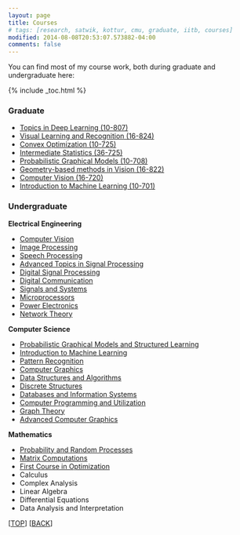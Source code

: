 ```yaml
---
layout: page
title: Courses
# tags: [research, satwik, kottur, cmu, graduate, iitb, courses]
modified: 2014-08-08T20:53:07.573882-04:00
comments: false
---
```


You can find most of my course work, both during graduate and undergraduate here:

{% include _toc.html %}

### Graduate
* [Topics in Deep Learning (10-807)](http://www.cs.cmu.edu/~rsalakhu/10807_2016/)
* [Visual Learning and Recognition (16-824)](http://graphics.cs.cmu.edu/courses/16-824/2016_spring/)
* [Convex Optimization (10-725)](http://www.stat.cmu.edu/~ryantibs/convexopt/)
* [Intermediate Statistics (36-725)](http://www.stat.cmu.edu/~larry/=stat705/)
* [Probabilistic Graphical Models (10-708)](http://www.cs.cmu.edu/~epxing/Class/10708/)
* [Geometry-based methods in Vision (16-822)](http://vasc.ri.cmu.edu/vision_courses/V_Course_Detail.htm#GB)
* [Computer Vision (16-720)](http://vasc.ri.cmu.edu/vision_courses/G_Course_Detail.htm#720)
* [Introduction to Machine Learning (10-701)](http://www.cs.cmu.edu/~aarti/Class/10701_Spring14/)

### Undergraduate
**Electrical Engineering**  

* [Computer Vision](http://www.ee.iitb.ac.in/web/academics/courses#EE702)
* [Image Processing](http://www.ee.iitb.ac.in/web/academics/courses#EE610)
* [Speech Processing](http://www.ee.iitb.ac.in/web/academics/courses#EE679)
* [Advanced Topics in Signal Processing](http://www.ee.iitb.ac.in/web/academics/courses#EE325)
* [Digital Signal Processing](http://www.ee.iitb.ac.in/web/academics/courses#EE325)
* [Digital Communication](http://www.ee.iitb.ac.in/web/academics/courses#EE338)
* [Signals and Systems](http://www.ee.iitb.ac.in/web/academics/courses#EE210)
* [Microprocessors](http://www.ee.iitb.ac.in/web/academics/courses#EE309)
* [Power Electronics](http://www.ee.iitb.ac.in/web/academics/courses#EE222)
* [Network Theory](http://www.ee.iitb.ac.in/web/academics/courses#EE225)

**Computer Science** 

* [Probabilistic Graphical Models and Structured Learning](http://www.cse.iitb.ac.in/page134?course=CS+726)
* [Introduction to Machine Learning](http://www.cse.iitb.ac.in/page134?course=CS+419)
* [Pattern Recognition](http://www.cse.iitb.ac.in/page134?course=CS+664)
* [Computer Graphics](http://www.cse.iitb.ac.in/page134?course=CS+475)
* [Data Structures and Algorithms](http://www.cse.iitb.ac.in/page134?course=CS+213(M))
* [Discrete Structures](http://www.cse.iitb.ac.in/page134?course=CS+207(M))
* [Databases and Information Systems](http://www.cse.iitb.ac.in/page134?course=CS+317(M))
* [Computer Programming and Utilization](http://www.cse.iitb.ac.in/page134?course=CS+101)
* [Graph Theory](https://www.cse.iitb.ac.in/page134?course=CS+408)
* [Advanced Computer Graphics](https://www.cse.iitb.ac.in/page134?course=CS+775)

**Mathematics**

* [Probability and Random Processes](http://www.ee.iitb.ac.in/web/academics/courses#EE325")
* [Matrix Computations](http://www.ee.iitb.ac.in/web/academics/courses#EE636")
* [First Course in Optimization](http://www.ee.iitb.ac.in/web/academics/courses#EE659")
* Calculus
* Complex Analysis
* Linear Algebra
* Differential Equations
* Data Analysis and Interpretation

[[TOP](/research/courses/)] [[BACK](/research/)]
